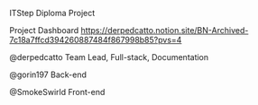 ITStep Diploma Project

Project Dashboard
https://derpedcatto.notion.site/BN-Archived-7c18a7ffcd394260887484f867998b85?pvs=4

@derpedcatto
Team Lead, Full-stack, Documentation

@gorin197
Back-end

@SmokeSwirld
Front-end
